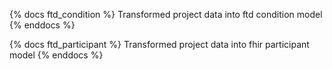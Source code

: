{% docs ftd_condition %}
Transformed project data into ftd condition model
{% enddocs %}

{% docs ftd_participant %}
Transformed project data into fhir participant model
{% enddocs %}